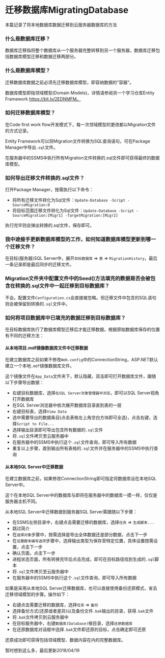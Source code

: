 # 迁移数据库MigratingDatabase
本篇记录了将本地数据库数据迁移到云服务器数据库的方法

### 什么是数据库迁移？
数据库迁移指将整个数据库从一个服务器完整转移到另一个服务器，数据库迁移包括数据库模型迁移和数据迁移两部分。

### 什么是数据库模型？
迁移数据库数据之前必须先迁移数据库模型，即容纳数据的"容器"。

数据库模型即指领域模型(Domain Models)，详情请参阅另一个学习仓库Entity Framework https://bit.ly/2EDNMFM。

### 如何迁移数据库模型？
在Code first work flow开发模式下，每一次领域模型的更改都以Migration文件的方式记录。

Entity Framework可以将Migration文件转换为SQL查询语句，可在Package Manager中导出`.sql`文件。

在服务器中的SSMS中执行所有Migration文件转换的.sql文件即可获得最终的数据库模型。

### 如何导出迁移文件转换的.sql文件？
打开Package Manager，按需执行以下命令：

* 将所有迁移文件转化为Sql文件：`Update-Database -Script -SourceMigration:0`
* 将目标范围迁移文件转化为Sql文件：`Update-Database -Script -SourceMigration:[Migr1] -TargetMigration:[Migr2]`

执行完毕则会弹出转换的.sql文件，保存即可。

### 我中途接手更新数据库模型的工作，如何知道数据库模型更新到哪一个迁移文件？
在目标(服务器)SQL Server中，展开`目标数据库` => `表` => `MigrationHistory`，最后一条记录即是最后同步的迁移文件。

### Migration文件夹中配置文件中的Seed()方法填充的数据是否会被包含在转换的.sql文件中一起迁移到目标数据库？
不会。配置文件`Configuration.cs`会直接被忽略。但迁移文件中包含的SQL语句则会被保留到转换的`.sql`文件中。

### 如何将项目数据库中已填充的数据迁移到目标数据库？
在目标数据库执行了数据库模型迁移后才能迁移数据。根据原始数据库保存的位置有不同的迁移方法：

#### 从本地项目.mdf镜像数据库文件中迁移数据
在建立数据库之前如果不修改`Web.config`中的ConnectionString，ASP.NET默认建立一个本地`.mdf`镜像数据库文件。

这个镜像文件在`App_Data`文件夹下，默认隐藏，双击即可打开数据库文件，跟随以下步骤导出数据：

* 右键目标数据库，选择`在SQL Server对象管理器中浏览`，即可以SQL Server视角打开数据库
* 在SQL Server浏览器中依次展开数据库目录直到表的一层
* 右键目标表，选择`View Data`
* 选中需要导出的数据条目(点击表格左上角空白方块即可全选)，点击右键，选择`Script to File...`
* 选择输出目录即可导出包含所有数据的`.sql`文件
* 将`.sql`文件拷贝至云服务器中
* 在服务器中的SSMS中执行这个`.sql`文件查询，即可导入所有数据
* 重复以上步骤，直到输出所有表格的`.sql`文件并在服务器中的SSMS中执行查询

#### 从本地SQL Server中迁移数据
在建立数据库之前，如果修改ConnectionString即可指定将数据库设在本地SQL Server中。

这个在本地SQL Server中的数据库与即将在服务器中的数据库一摸一样，仅仅是服务器主机不同。

从本地SQL Server中迁移数据到服务器SQL Server需跟随以下步骤：

* 在SSMS左侧目录中，右键点击需要迁移的数据库，选择`任务` => `生成脚本...`
* 跳过简介
* 在`选择对象`步骤中，按需选择是导出全体数据还是部分数据，点击下一步
* 在`设置脚本编写选项`步骤中，选择输出类型为保存至特定位置，具体设置按需设置，点击下一步
* 确认页面，点击下一步
* 进程状态页面，所有转换完毕后点击完成，即可在目标路径找到生成的`.sql`脚本
* 将`.sql`文件拷贝至云服务器中
* 在服务器中的SSMS中执行这个`.sql`文件查询，即可导入所有数据

如果是采用从本地SQL Server迁移数据库，也可以直接使用备份还原模式，省去迁移领域模型的步骤。操作如下：

* 右键点击需要迁移的数据库，选择`任务` => `备份`
* 选择备份方式(还原或者差异)以及备份文件`.bak`输出的目录，获得`.bak`文件
* 将`.bak`文件拷贝到云服务器中
* 在目标服务器中，右键`数据库(Database)`根目录，选择`还原数据库`
* 在还原数据库对话框中选择`.bak`文件即还原的目标，点击确定即可还原

还原成功即可获得包括领域模型、数据内容在内的完整数据库。

暂时想到这么多，最后更新2018/04/19

